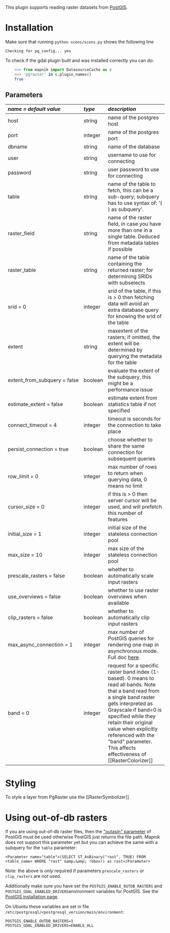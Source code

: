 This plugin supports reading raster datasets from [PostGIS](http://postgis.net).

# Installation

Make sure that running `python scons/scons.py` shows the following line

    Checking for pg_config... yes

To check if the gdal plugin built and was installed correctly you can do:

```python
    >>> from mapnik import DatasourceCache as c
    >>> 'pgraster' in c.plugin_names()
    True
```

## Parameters

| *name = default value*       | *type*  | *description* |
|:-----------------------------|:--------|:--------------|
| host                         | string  | name of the postgres host |
| port                         | integer | name of the postgres port |
| dbname                       | string  | name of the database |
| user                         | string  | username to use for connecting |
| password                     | string  | user password to use for connecting |
| table                        | string  | name of the table to fetch, this can be a sub-query;  subquery has to use syntax of:  '( ) as subquery'. |
| raster_field                 | string  | name of the raster field, in case you have more than one in a single table. Deduced from metadata tables if possible |
| raster_table                 | string  | name of the table containing the returned raster; for determining SRIDs with subselects |
| srid = 0                     | integer | srid of the table, if this is > 0 then fetching data will avoid an extra database query for knowing the srid of the table |
| extent                       | string  | maxextent of the rasters; if omitted, the extent will be determined by querying the metadata for the table |
| extent_from_subquery = false | boolean | evaluate the extent of the subquery, this might be a performance issue |
| estimate_extent = false      | boolean | estimate extent from statistics table if not specified |
| connect_timeout = 4          | integer | timeout is seconds for the connection to take place |
| persist_connection = true    | boolean | choose whether to share the same connection for subsequent queries |
| row_limit = 0                | integer | max number of rows to return when querying data, 0 means no limit |
| cursor_size = 0              | integer | if this is > 0 then server cursor will be used, and will prefetch this number of features |
| initial_size = 1             | integer | initial size of the stateless connection pool |
| max_size = 10                | integer | max size of the stateless connection pool |
| prescale_rasters = false     | boolean | whether to automatically scale input rasters |
| use_overviews = false        | boolean | whether to use raster overviews when available |
| clip_rasters = false         | boolean | whether to automatically clip input rasters |
| max_async_connection = 1     | integer | max number of PostGIS queries for rendering one map in asynchronous mode. Full doc [here](Postgis-async). |
| band = 0                     | integer | request for a specific raster band index (1-based). 0 means to read all bands. Note that a band read from a single band raster gets interpreted as Grayscale if band=0 is specified while they retain their original value when explicitly referenced with the "band" parameter. This affects effectiveness of [[RasterColorizer]] |

# Styling

To style a layer from PgRaster use the [[RasterSymbolizer]]

# Using out-of-db rasters

If you are using out-of-db raster files, then the ["outasin" parameter](http://postgis.net/docs/RT_ST_AsBinary.html) of PostGIS must be used otherwise PostGIS just returns the file path. Mapnik does not support this parameter yet but you can achieve the same with a subquery for the `table` parameter:
```
<Parameter name="table">(SELECT ST_AsBinary("rast", TRUE) FROM <table_name> WHERE "rast" &amp;&amp; !bbox!) as rast</Parameter>
```
Note: the above is *only* required if parameters `prescale_rasters` or `clip_rasters` are *not* used.

Additionally make sure you have set the `POSTGIS_ENABLE_OUTDB_RASTERS` and `POSTGIS_GDAL_ENABLED_DRIVERS`environment variables for PostGIS. See the [PostGIS installation page](http://postgis.net/docs/postgis_installation.html).

On Ubuntu these variables are set in file `/etc/postgresql/<postgresql_version/main/environment`:
```
POSTGIS_ENABLE_OUTDB_RASTERS=1
POSTGIS_GDAL_ENABLED_DRIVERS=ENABLE_ALL
```